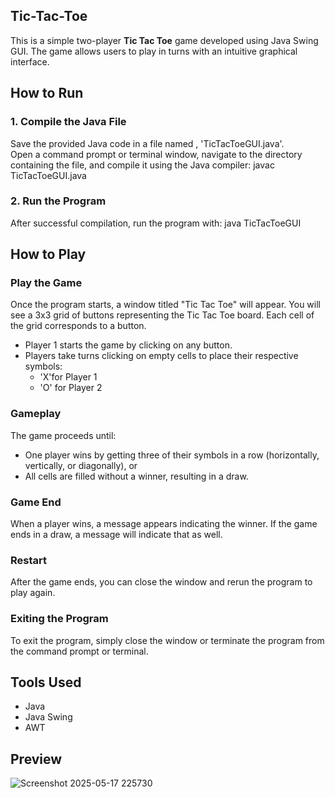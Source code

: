 ## Tic-Tac-Toe 

This is a simple two-player **Tic Tac Toe** game developed using Java Swing GUI. The game allows users to play in turns with an intuitive graphical interface.

## How to Run

### 1. Compile the Java File
Save the provided Java code in a file named , 'TicTacToeGUI.java'.  
Open a command prompt or terminal window, navigate to the directory containing the file, and compile it using the Java compiler: javac TicTacToeGUI.java

### 2. Run the Program

After successful compilation, run the program with: java TicTacToeGUI

## How to Play

### Play the Game
Once the program starts, a window titled "Tic Tac Toe" will appear.
You will see a 3x3 grid of buttons representing the Tic Tac Toe board. Each cell of the grid corresponds to a button.
* Player 1 starts the game by clicking on any button.
* Players take turns clicking on empty cells to place their respective symbols:
  * 'X'for Player 1
  * 'O' for Player 2

### Gameplay

The game proceeds until:
* One player wins by getting three of their symbols in a row (horizontally, vertically, or diagonally), or
* All cells are filled without a winner, resulting in a draw.

### Game End
When a player wins, a message appears indicating the winner.
If the game ends in a draw, a message will indicate that as well.

### Restart
After the game ends, you can close the window and rerun the program to play again.

### Exiting the Program
To exit the program, simply close the window or terminate the program from the command prompt or terminal.

## Tools Used

* Java
* Java Swing
* AWT

## Preview
![Screenshot 2025-05-17 225730](https://github.com/user-attachments/assets/968ca43c-3ef4-4b14-a37b-ba927355762c)

